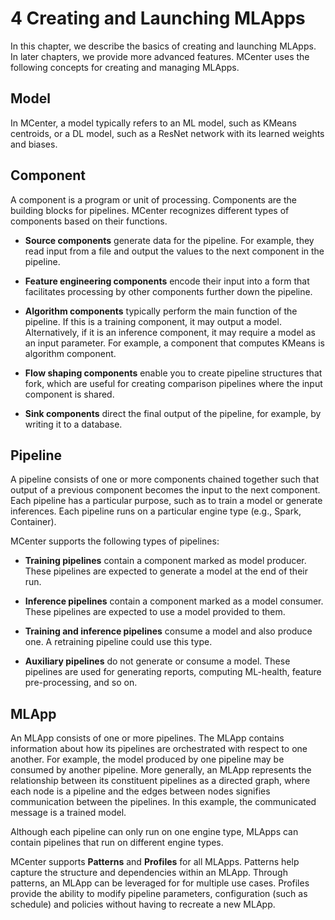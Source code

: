 4 Creating and Launching MLApps
=============================

In this chapter, we describe the basics of creating and launching MLApps.
In later chapters, we provide more advanced features. MCenter uses the
following concepts for creating and managing MLApps.

Model
-----

In MCenter, a model typically refers to an ML model, such as KMeans
centroids, or a DL model, such as a ResNet network with its learned
weights and biases.

Component<a name="component"></a>
---------

A component is a program or unit of processing. Components are the building
blocks for pipelines. MCenter recognizes different types of components
based on their functions.

-   **Source components** generate data for the pipeline. For example,
    they read input from a file and output the values to the next
    component in the pipeline.

-   **Feature engineering components** encode their input into a form
    that facilitates processing by other components further down the
    pipeline.

-   **Algorithm components** typically perform the main function of the
    pipeline. If this is a training component, it may output a model.
    Alternatively, if it is an inference component, it may require a
    model as an input parameter. For example, a component that computes
    KMeans is algorithm component.

-   **Flow shaping components** enable you to create pipeline structures
    that fork, which are useful for creating comparison pipelines where
    the input component is shared.

-   **Sink components** direct the final output of the pipeline, for
    example, by writing it to a database.

Pipeline<a name="pipeline"></a>
--------

A pipeline consists of one or more components chained together such that
output of a previous component becomes the input to the next component.
Each pipeline has a particular purpose, such as to train a model or
generate inferences. Each pipeline runs on a particular engine type
(e.g., Spark, Container).

MCenter supports the following types of pipelines:

-   **Training pipelines** contain a component marked as model producer.
    These pipelines are expected to generate a model at the end of their
    run.

-   **Inference pipelines** contain a component marked as a model consumer.
    These pipelines are expected to use a model provided to them.

-   **Training and inference pipelines** consume a model and also
    produce one. A retraining pipeline could use this type.

-   **Auxiliary pipelines** do not generate or consume a model. These
    pipelines are used for generating reports, computing ML-health,
    feature pre-processing, and so on.

MLApp<a name="mlapp"></a>
-----

An MLApp consists of one or more pipelines. The MLApp contains information
about how its pipelines are orchestrated with respect to one
another. For example, the model produced by one pipeline may be consumed
by another pipeline. More generally, an MLApp represents the relationship
between its constituent pipelines as a directed graph, where each node is
a pipeline and the edges between nodes signifies communication between
the pipelines. In this example, the communicated message is a
trained model.

Although each pipeline can only run on one engine type, MLApps can contain
pipelines that run on different engine types.

MCenter supports **Patterns** and **Profiles** for all MLApps. Patterns help
capture the structure and dependencies within an MLApp. Through patterns, an
MLApp can be leveraged for for multiple use cases. Profiles provide the ability
to modify pipeline parameters, configuration (such as schedule) and policies
without having to recreate a new MLApp.

